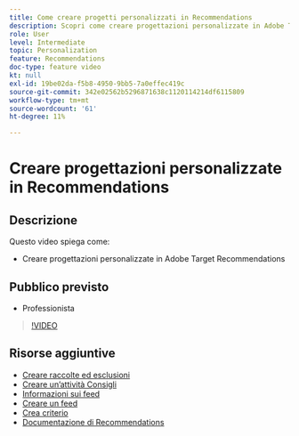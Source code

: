 ```yaml
---
title: Come creare progetti personalizzati in Recommendations
description: Scopri come creare progettazioni personalizzate in Adobe Target Recommendations.
role: User
level: Intermediate
topic: Personalization
feature: Recommendations
doc-type: feature video
kt: null
exl-id: 19be02da-f5b8-4950-9bb5-7a0effec419c
source-git-commit: 342e02562b5296871638c1120114214df6115809
workflow-type: tm+mt
source-wordcount: '61'
ht-degree: 11%

---
```


# Creare progettazioni personalizzate in Recommendations

## Descrizione

Questo video spiega come:

* Creare progettazioni personalizzate in Adobe Target Recommendations

## Pubblico previsto

* Professionista

>[!VIDEO](https://video.tv.adobe.com/v/27687?quality=12)

## Risorse aggiuntive

* [Creare raccolte ed esclusioni](create-collections-and-exclusions.md)
* [Creare un’attività Consigli](create-a-recommendations-activity.md)
* [Informazioni sui feed](understanding-feeds.md)
* [Creare un feed](create-a-feed.md)
* [Crea criterio](create-criteria.md)
* [Documentazione di Recommendations](https://experienceleague.adobe.com/docs/target/using/recommendations/recommendations.html?lang=en)
